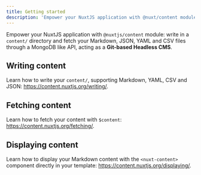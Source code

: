 ```yaml
---
title: Getting started
description: 'Empower your NuxtJS application with @nuxt/content module: write in a content/ directory and fetch your Markdown, JSON, YAML and CSV files through a MongoDB like API, acting as a Git-based Headless CMS.'
---
```


Empower your NuxtJS application with `@nuxtjs/content` module: write in a `content/` directory and fetch your Markdown, JSON, YAML and CSV files through a MongoDB like API, acting as a **Git-based Headless CMS**.

## Writing content

Learn how to write your `content/`, supporting Markdown, YAML, CSV and JSON: https://content.nuxtjs.org/writing/.

## Fetching content

Learn how to fetch your content with `$content`: https://content.nuxtjs.org/fetching/.

## Displaying content

Learn how to display your Markdown content with the `<nuxt-content>` component directly in your template: https://content.nuxtjs.org/displaying/.
